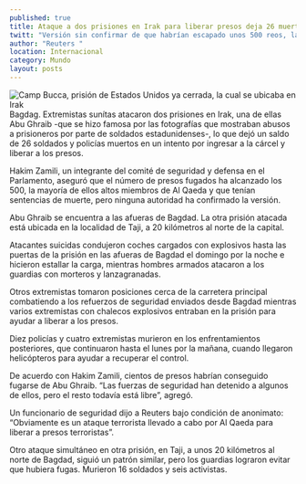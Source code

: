 ```yaml
---
published: true
title: Ataque a dos prisiones en Irak para liberar presos deja 26 muertos
twitt: "Versión sin confirmar de que habrían escapado unos 500 reos, la mayoría altos miembros de Al Qaeda"
author: "Reuters "
location: Internacional
category: Mundo
layout: posts
---
```


![Camp Bucca, prisión de Estados Unidos ya cerrada, la cual se ubicaba en Irak](http://i.imgur.com/qVq8r0Um.jpg)Bagdag. Extremistas sunítas atacaron dos prisiones en Irak, una de ellas Abu Ghraib -que se hizo famosa por las fotografías que mostraban abusos a prisioneros por parte de soldados estadunidenses-, lo que dejó un saldo de 26 soldados y policías muertos en un intento por ingresar a la cárcel y liberar a los presos.

Hakim Zamili, un integrante del comité de seguridad y defensa en el Parlamento, aseguró que el número de presos fugados ha alcanzado los 500, la mayoría de ellos altos miembros de Al Qaeda y que tenían sentencias de muerte, pero ninguna autoridad ha confirmado la versión.

Abu Ghraib se encuentra a las afueras de Bagdad. La otra prisión atacada está ubicada en la localidad de Taji, a 20 kilómetros al norte de la capital.

Atacantes suicidas condujeron coches cargados con explosivos hasta las puertas de la prisión en las afueras de Bagdad el domingo por la noche e hicieron estallar la carga, mientras hombres armados atacaron a los guardias con morteros y lanzagranadas.

Otros extremistas tomaron posiciones cerca de la carretera principal combatiendo a los refuerzos de seguridad enviados desde Bagdad mientras varios extremistas con chalecos explosivos entraban en la prisión para ayudar a liberar a los presos.

Diez policías y cuatro extremistas murieron en los enfrentamientos posteriores, que continuaron hasta el lunes por la mañana, cuando llegaron helicópteros para ayudar a recuperar el control.

De acuerdo con Hakim Zamili, cientos de presos habrían conseguido fugarse de Abu Ghraib. “Las fuerzas de seguridad han detenido a algunos de ellos, pero el resto todavía está libre”, agregó.

Un funcionario de seguridad dijo a Reuters bajo condición de anonimato: “Obviamente es un ataque terrorista llevado a cabo por Al Qaeda para liberar a presos terroristas”.

Otro ataque simultáneo en otra prisión, en Taji, a unos 20 kilómetros al norte de Bagdad, siguió un patrón similar, pero los guardias lograron evitar que hubiera fugas. Murieron 16 soldados y seis activistas.
